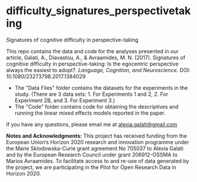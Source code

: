 # difficulty_signatures_perspectivetaking
Signatures of cognitive difficulty in perspective-taking

This repo contains the data and code for the analyses presented in our article, Galati, A., Diavastou, A., & Avraamides, M. N. (2017). Signatures of cognitive difficulty in perspective-taking: Is the egocentric perspective always the easiest to adopt?. <i>Language, Cognition, and Neuroscience.</i> DOI: 10.1080/23273798.2017.1384029

* The "Data Files" folder contains the datasets for the experiments in the study. (There are 3 data sets: 1. For Experiments 1 and 2, 2. For Experiment 2B, and 3. For Experiment 3.)
* The "Code" folder contains code for obtaining the descriptives and running the linear mixed effects models reported in the paper. 

If you have any questions, please email me at alexia.galati@gmail.com

<b>Notes and Acknowledgments:</b> This project has received funding from the European Union’s Horizon 2020 research and innovation programme under the Marie Sklodowska-Curie grant agreement No 705037 to Alexia Galati and by the European Research Council under grant 206912-OSSMA to Marios Avraamides. To facilitate access to and re-use of data generated by the project, we are participating in the Pilot for Open Research Data in Horizon 2020.
